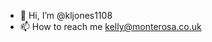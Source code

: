 - 👋 Hi, I’m @kljones1108
- 📫 How to reach me kelly@monterosa.co.uk

<!---
kljones1108/kljones1108 is a ✨ special ✨ repository because its `README.md` (this file) appears on your GitHub profile.
